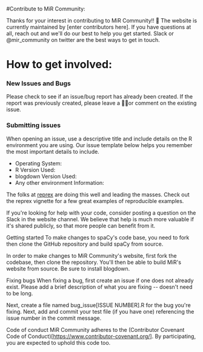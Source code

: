 #Contribute to MiR Community:

Thanks for your interest in contributing to MiR Community!! 🎉 The website is currently maintained by [enter contributors here]. If you have questions at all, reach out and we'll do our best to help you get started. Slack or @mir_community on twitter are the best ways to get in touch.

# How to get involved:

### New Issues and Bugs
Please check to see if an issue/bug report has already been created.
If the report was previously created, please leave a 👍🏿or comment on the existing issue.

### Submitting issues
When opening an issue, use a descriptive title and include details on the R environment you are using. Our issue template below helps you remember the most important details to include.

- Operating System:
- R Version Used:
- blogdown Version Used:
- Any other environment Information:

The folks at [reprex](https://www.tidyverse.org/help/#reprex-pkg) are doing this well and leading the masses. Check out the reprex vignette for a few great examples of reproducible examples.

If you're looking for help with your code, consider posting a question on the Slack in the website channel. We believe that help is much more valuable if it's shared publicly, so that more people can benefit from it.

Getting started
To make changes to spaCy's code base, you need to fork then clone the GitHub repository and build spaCy from source.

In order to make changes to MiR Community's website, first fork the codebase, then clone the repository. You'll then be able to build MiR's website from source. Be sure to install blogdown.

Fixing bugs
When fixing a bug, first create an issue if one does not already exist. Please add a brief description of what you are fixing -- doesn't need to be long.

Next, create a file named bug_issue[ISSUE NUMBER].R for the bug you're fixing. Next, add and commit your test file (if you have one) referencing the issue number in the commit message.

Code of conduct
MiR Community adheres to the (Contributor Covenant Code of Conduct)[https://www.contributor-covenant.org/]. By participating, you are expected to uphold this code too.
